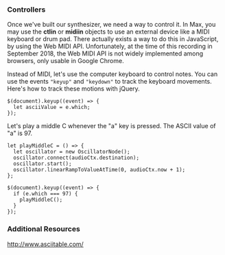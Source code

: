 ### Controllers

Once we've built our synthesizer, we need a way to control it.  In Max, you may
use the **ctlin** or **midiin** objects to use an external device like a MIDI
keyboard or drum pad.  There actually exists a way to do this in JavaScript, by
using the Web MIDI API.  Unfortunately, at the time of this recording in
September 2018, the Web MIDI API is not widely implemented among browsers, only
usable in Google Chrome.

Instead of MIDI, let's use the computer keyboard to control notes.  You can use
the events `"keyup"` and `"keydown"` to track the keyboard movements.  Here's how
to track these motions with jQuery.

	$(document).keyup((event) => {
	  let asciiValue = e.which;
	});

Let's play a middle C whenever the "a" key is pressed.  The ASCII value of "a" is 97.

	let playMiddleC = () => {
	  let oscillator = new OscillatorNode();
	  oscillator.connect(audioCtx.destination);
	  oscillator.start();
	  oscillator.linearRampToValueAtTime(0, audioCtx.now + 1);
	};
	
	$(document).keyup((event) => {
	  if (e.which === 97) {
	    playMiddleC();
	  }
	});


### Additional Resources

http://www.asciitable.com/
